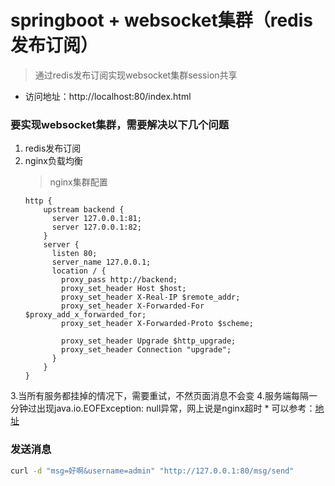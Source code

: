 # springboot + websocket集群（redis发布订阅）

> 通过redis发布订阅实现websocket集群session共享

* 访问地址：http://localhost:80/index.html

### 要实现websocket集群，需要解决以下几个问题
1. redis发布订阅
2. nginx负载均衡
    >    nginx集群配置
    ```shell
    http {
        upstream backend {
          server 127.0.0.1:81;
          server 127.0.0.1:82;
        }
        server {
          listen 80;
          server_name 127.0.0.1;
          location / {
            proxy_pass http://backend;
            proxy_set_header Host $host;
            proxy_set_header X-Real-IP $remote_addr;
            proxy_set_header X-Forwarded-For $proxy_add_x_forwarded_for;
            proxy_set_header X-Forwarded-Proto $scheme;

            proxy_set_header Upgrade $http_upgrade;
            proxy_set_header Connection "upgrade";
          }
        }
    }
    ```
3.当所有服务都挂掉的情况下，需要重试，不然页面消息不会变
4.服务端每隔一分钟过出现java.io.EOFException: null异常，网上说是nginx超时
    * 可以参考：[地址](https://zhangyuliang1994.github.io/nginx-websocket%E8%BF%9E%E6%8E%A5%E9%94%99%E8%AF%AF-java-io-EOFException-null/index.html)

### 发送消息

```bash
curl -d "msg=好啊&username=admin" "http://127.0.0.1:80/msg/send"
```
